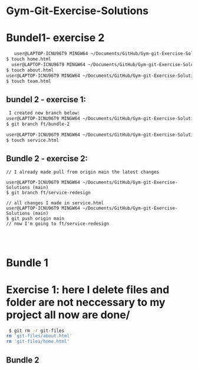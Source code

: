 # Gym-Git-Exercise-Solutions
# Bundel1- exercise 2
``` bash
   user@LAPTOP-ICNU96T9 MINGW64 ~/Documents/GitHub/Gym-git-Exercise-Solutions (dev)
$ touch home.html
  user@LAPTOP-ICNU96T9 MINGW64 ~/Documents/GitHub/Gym-git-Exercise-Solutions (dev)
$ touch about.html
user@LAPTOP-ICNU96T9 MINGW64 ~/Documents/GitHub/Gym-git-Exercise-Solutions (dev)
$ touch team.html 


```
## bundel 2 - exercise 1:
``` bash
 I created new branch below:
user@LAPTOP-ICNU96T9 MINGW64 ~/Documents/GitHub/Gym-git-Exercise-Solutions (dev)
$ git branch ft/bundle-2 

user@LAPTOP-ICNU96T9 MINGW64 ~/Documents/GitHub/Gym-git-Exercise-Solutions (ft/bundle-2)
$ touch service.html


```
## Bundle 2 - exercise 2:
```
// I already made pull from origin main the latest changes

user@LAPTOP-ICNU96T9 MINGW64 ~/Documents/GitHub/Gym-git-Exercise-Solutions (main)
$ git branch ft/service-redesign

// all changes I made in service.html 
user@LAPTOP-ICNU96T9 MINGW64 ~/Documents/GitHub/Gym-git-Exercise-Solutions (main)
$ git push origin main
// now I'm going to ft/service-redesign




```
# Bundle 1
# Exercise 1: here I delete files and folder  are not neccessary to my project all  now are done/

```bash 
 $ git rm -r git-files
rm 'git-files/about.html'
rm 'git-files/home.html'

```
## Bundle 2
